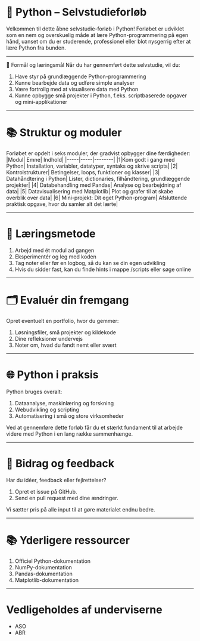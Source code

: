 # 🐍 Python – Selvstudieforløb
Velkommen til dette åbne selvstudie-forløb i Python! Forløbet er udviklet som en nem og overskuelig måde at lære Python-programmering på egen hånd, uanset om du er studerende, professionel eller blot nysgerrig efter at lære Python fra bunden.

---

🎯 Formål og læringsmål
Når du har gennemført dette selvstudie, vil du:
1. Have styr på grundlæggende Python-programmering
2. Kunne bearbejde data og udføre simple analyser
3. Være fortrolig med at visualisere data med Python
4. Kunne opbygge små projekter i Python, f.eks. scriptbaserede opgaver og mini-applikationer

---

# 📚 Struktur og moduler
Forløbet er opdelt i seks moduler, der gradvist opbygger dine færdigheder:
|Modul|	Emne|	Indhold|
|-----|-----|--------|
|1|Kom godt i gang med Python|	Installation, variabler, datatyper, syntaks og skrive scripts|
|2|	Kontrolstrukturer|	Betingelser, loops, funktioner og klasser|
|3|	Datahåndtering i Python|	Lister, dictionaries, filhåndtering, grundlæggende projekter|
|4|	Databehandling med Pandas|	Analyse og bearbejdning af data|
|5|	Datavisualisering med Matplotlib|	Plot og grafer til at skabe overblik over data|
|6|	Mini-projekt: Dit eget Python-program|	Afsluttende praktisk opgave, hvor du samler alt det lærte|

---

# 📖 Læringsmetode
1. Arbejd med ét modul ad gangen
2. Eksperimentér og leg med koden
3. Tag noter eller før en logbog, så du kan se din egen udvikling
4. Hvis du sidder fast, kan du finde hints i mappe /scripts eller søge online

---

# 🗂️ Evaluér din fremgang
Opret eventuelt en portfolio, hvor du gemmer:
1. Løsningsfiler, små projekter og kildekode
2. Dine refleksioner undervejs
3. Noter om, hvad du fandt nemt eller svært

---

# 🌐 Python i praksis
Python bruges overalt:
1. Dataanalyse, maskinlæring og forskning
2. Webudvikling og scripting
3. Automatisering i små og store virksomheder

Ved at gennemføre dette forløb får du et stærkt fundament til at arbejde videre med Python i en lang række sammenhænge.

---

# 🤝 Bidrag og feedback
Har du idéer, feedback eller fejlrettelser?
1. Opret et issue på GitHub.
2. Send en pull request med dine ændringer.

Vi sætter pris på alle input til at gøre materialet endnu bedre.

---

# 📚 Yderligere ressourcer
1. Officiel Python-dokumentation
2. NumPy-dokumentation
3. Pandas-dokumentation
4. Matplotlib-dokumentation
   
---

# Vedligeholdes af underviserne
- ASO
- ABR
